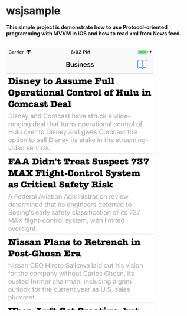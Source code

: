 # wsjsample
<b>This simple project is demonstrate how to use Protocol-oriented programming with MVVM in iOS and how to read xml from News feed.</b>

<br />
<img src="https://github.com/NickHung1982/wsjsample/blob/master/ScreenShot.png" width="400px" height="711px" />
